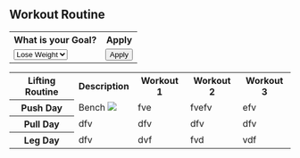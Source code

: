 ## Workout Routine

<table>
  <tr>
    <th><label for="goals">What is your Goal?</label></th>
    <th>Apply</th>
  </tr>
  <tr>
    <td>
      <select name="goal" id="goal">
        <option id="lose_weight">Lose Weight</option>
        <option id="gain_weight">Gain Wieght</option>
      </select>
    </td>
    <td><button>Apply</button></td>
  </tr>
</table>



<table>
<tr>
  <th>Lifting Routine</th>
  <th>Description</th>
  <th>Workout 1</th>
  <th>Workout 2</th>
  <th>Workout 3</th>
</tr>
<tr>
  <th>Push Day</th>
  <td>Bench <img src="https://static.strengthlevel.com/images/illustrations/incline-bench-press-1000x1000.jpg"></td>
  <td>fve</td>
  <td>fvefv</td>
  <td>efv</td>
</tr>
<tr>
  <th>Pull Day</th>
  <td>dfv</td>
  <td>dfv</td>
  <td>dfv</td>
  <td>dfv</td>
</tr>
<tr>
  <th>Leg Day</th>
  <td>dfv</td>
  <td>dvf</td>
  <td>fvd</td>
  <td>vdf</td>
</table>
